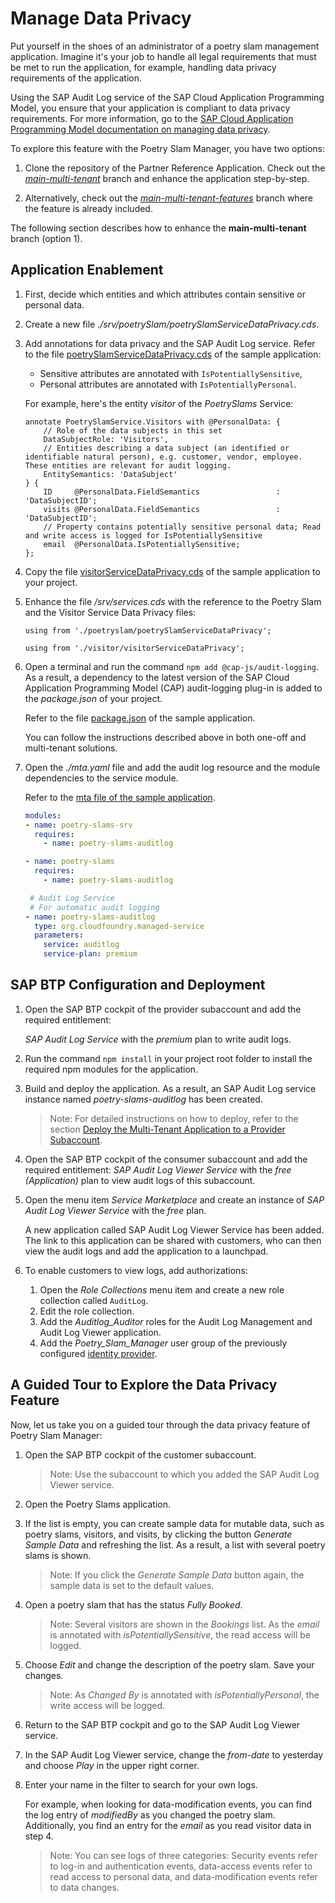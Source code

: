 # Manage Data Privacy

Put yourself in the shoes of an administrator of a poetry slam management application. Imagine it's your job to handle all legal requirements that must be met to run the application, for example, handling data privacy requirements of the application.

Using the SAP Audit Log service of the SAP Cloud Application Programming Model, you ensure that your application is compliant to data privacy requirements. For more information, go to the [SAP Cloud Application Programming Model documentation on managing data privacy](https://cap.cloud.sap/docs/guides/data-privacy/).

To explore this feature with the Poetry Slam Manager, you have two options: 

1. Clone the repository of the Partner Reference Application. Check out the [*main-multi-tenant*](../../../tree/main-multi-tenant) branch and enhance the application step-by-step. 

2. Alternatively, check out the [*main-multi-tenant-features*](../../../tree/main-multi-tenant-features) branch where the feature is already included. 

The following section describes how to enhance the **main-multi-tenant** branch (option 1).

## Application Enablement 

1. First, decide which entities and which attributes contain sensitive or personal data. 
2. Create a new file *./srv/poetrySlam/poetrySlamServiceDataPrivacy.cds*.
3. Add annotations for data privacy and the SAP Audit Log service. Refer to the file [poetrySlamServiceDataPrivacy.cds](../../../tree/main-multi-tenant-features/srv/poetryslam/poetrySlamServiceDataPrivacy.cds) of the sample application: 
    - Sensitive attributes are annotated with `IsPotentiallySensitive`, 
    - Personal attributes are annotated with `IsPotentiallyPersonal`. 
    
    For example, here's the entity *visitor* of the *PoetrySlams* Service:

    ```cds
    annotate PoetrySlamService.Visitors with @PersonalData: {
        // Role of the data subjects in this set
        DataSubjectRole: 'Visitors',
        // Entities describing a data subject (an identified or identifiable natural person), e.g. customer, vendor, employee. These entities are relevant for audit logging.
        EntitySemantics: 'DataSubject'
    } {
        ID     @PersonalData.FieldSemantics                 : 'DataSubjectID';
        visits @PersonalData.FieldSemantics                 : 'DataSubjectID';
        // Property contains potentially sensitive personal data; Read and write access is logged for IsPotentiallySensitive
        email  @PersonalData.IsPotentiallySensitive;
    };
    ```

4. Copy the file [visitorServiceDataPrivacy.cds](../../../tree/main-multi-tenant-features/srv/visitor/visitorServiceDataPrivacy.cds) of the sample application to your project.

5. Enhance the file */srv/services.cds* with the reference to the Poetry Slam and the Visitor Service Data Privacy files:

    ```cds
    using from './poetryslam/poetrySlamServiceDataPrivacy';

    using from './visitor/visitorServiceDataPrivacy';
    ```

4. Open a terminal and run the command `npm add @cap-js/audit-logging`. As a result, a dependency to the latest version of the SAP Cloud Application Programming Model (CAP) audit-logging plug-in is added to the *package.json* of your project. 

    Refer to the file [package.json](../../../tree/main-multi-tenant-features/package.json) of the sample application.
    
    You can follow the instructions described above in both one-off and multi-tenant solutions.

5. Open the *./mta.yaml* file and add the audit log resource and the module dependencies to the service module. 

    Refer to the [mta file of the sample application](../../../tree/main-multi-tenant-features/mta.yaml).
    ```yaml
    modules:
    - name: poetry-slams-srv
      requires:
        - name: poetry-slams-auditlog
    
    - name: poetry-slams
      requires:
        - name: poetry-slams-auditlog

     # Audit Log Service 
     # For automatic audit logging
    - name: poetry-slams-auditlog
      type: org.cloudfoundry.managed-service
      parameters:
        service: auditlog
        service-plan: premium
    ```

## SAP BTP Configuration and Deployment

1. Open the SAP BTP cockpit of the provider subaccount and add the required entitlement:
    
     *SAP Audit Log Service* with the *premium* plan to write audit logs.

2. Run the command `npm install` in your project root folder to install the required npm modules for the application. 

3. Build and deploy the application. As a result, an SAP Audit Log service instance named *poetry-slams-auditlog* has been created.
    > Note: For detailed instructions on how to deploy, refer to the section [Deploy the Multi-Tenant Application to a Provider Subaccount](./24-Multi-Tenancy-Deployment.md).

4. Open the SAP BTP cockpit of the consumer subaccount and add the required entitlement:
    *SAP Audit Log Viewer Service* with the *free (Application)* plan to view audit logs of this subaccount.

5. Open the menu item *Service Marketplace* and create an instance of *SAP Audit Log Viewer Service* with the *free* plan.
      
      A new application called SAP Audit Log Viewer Service has been added. The link to this application can be shared with customers, who can then view the audit logs and add the application to a launchpad.
      
6. To enable customers to view logs, add authorizations:

    1. Open the *Role Collections* menu item and create a new role collection called `AuditLog`.
    2. Edit the role collection. 
    3. Add the *Auditlog_Auditor* roles for the Audit Log Management and Audit Log Viewer application.
    4. Add the *Poetry_Slam_Manager* user group of the previously configured [identity provider](./15b-One-Off-Deployment.md#configure-authentication-and-authorization).

## A Guided Tour to Explore the Data Privacy Feature

Now, let us take you on a guided tour through the data privacy feature of Poetry Slam Manager: 

1. Open the SAP BTP cockpit of the customer subaccount.

    > Note: Use the subaccount to which you added the SAP Audit Log Viewer service.

2. Open the Poetry Slams application. 

3. If the list is empty, you can create sample data for mutable data, such as poetry slams, visitors, and visits, by clicking the button *Generate Sample Data* and refreshing the list. As a result, a list with several poetry slams is shown.
    > Note: If you click the *Generate Sample Data* button again, the sample data is set to the default values.
 
4. Open a poetry slam that has the status *Fully Booked*.

     > Note: Several visitors are shown in the *Bookings* list. As the *email* is annotated with *isPotentiallySensitive*, the read access will be logged.

5. Choose *Edit* and change the description of the poetry slam. Save your changes.

    > Note: As *Changed By* is annotated with *isPotentiallyPersonal*, the write access will be logged.

6. Return to the SAP BTP cockpit and go to the SAP Audit Log Viewer service. 

7. In the SAP Audit Log Viewer service, change the *from-date* to yesterday and choose *Play* in the upper right corner. 

8. Enter your name in the filter to search for your own logs. 
    
    For example, when looking for data-modification events, you can find the log entry of *modifiedBy* as you changed the poetry slam. Additionally, you find an entry for the *email* as you read visitor data in step 4.

    > Note: You can see logs of three categories: Security events refer to log-in and authentication events, data-access events refer to read access to personal data, and data-modification events refer to data changes. 
